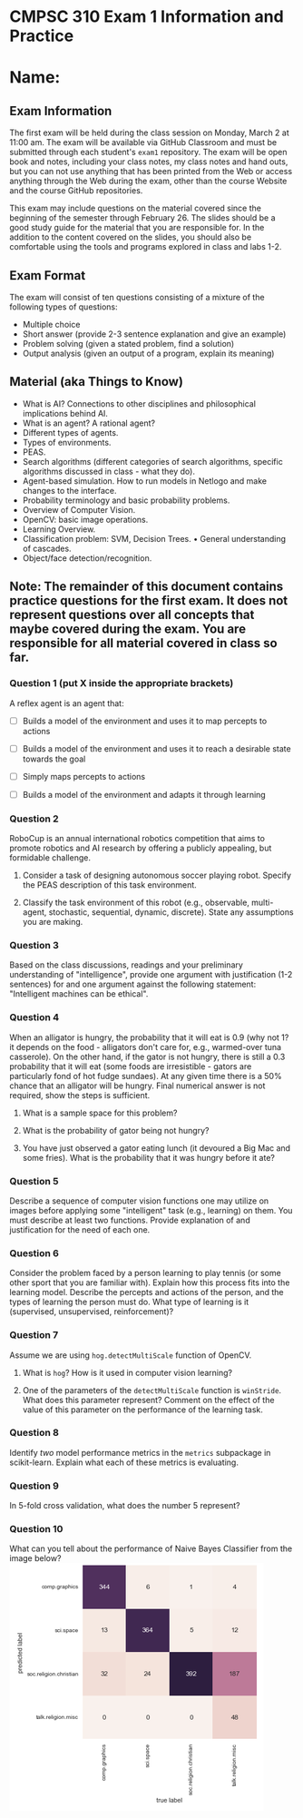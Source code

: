 # CMPSC 310 Exam 1 Information and Practice
# Name:

## Exam Information
The first exam will be held during the class session on Monday, March 2 at 11:00 am.
The exam will be available via GitHub Classroom and must be submitted through each student's `exam1` repository.
The exam will be open book and notes, including your class notes, my class notes and hand outs, but you can not use anything that has been printed from the Web or access anything through the Web during the exam, other than the course Website and the course GitHub repositories.

This exam may include questions on the material covered since the beginning of the semester through February 26. The slides should be a good study guide for the material that you are responsible for. In the addition to the content covered on the slides, you should also be comfortable using the tools and programs explored in class and labs 1-2.

## Exam Format
The exam will consist of ten questions consisting of a mixture of the following types of questions:
* Multiple choice
* Short answer (provide 2-3 sentence explanation and give an example)
* Problem solving (given a stated problem, find a solution)
* Output analysis (given an output of a program, explain its meaning)

## Material (aka Things to Know)
* What is AI? Connections to other disciplines and philosophical implications behind AI.
* What is an agent? A rational agent?
* Different types of agents.
* Types of environments.
* PEAS.
* Search algorithms (different categories of search algorithms, specific algorithms discussed in class - what they do).
* Agent-based simulation. How to run models in Netlogo and make changes to the interface.
* Probability terminology and basic probability problems.
* Overview of Computer Vision.
* OpenCV: basic image operations.
* Learning Overview.
* Classification problem: SVM, Decision Trees. • General understanding of cascades.
* Object/face detection/recognition.

## Note: The remainder of this document contains practice questions for the first exam. It does not represent questions over all concepts that maybe covered during the exam. You are responsible for all material covered in class so far.


### Question 1 (put X inside the appropriate brackets)

A reflex agent is an agent that:
- [ ] Builds a model of the environment and uses it to map percepts to actions
- [ ] Builds a model of the environment and uses it to reach a desirable state towards the goal
- [ ] Simply maps percepts to actions
- [ ] Builds a model of the environment and adapts it through learning


### Question 2

RoboCup is an annual international robotics competition that aims to promote robotics and AI research by offering a publicly appealing, but formidable challenge.

1. Consider a task of designing autonomous soccer playing robot. Specify the PEAS description of this task environment.

2. Classify the task environment of this robot (e.g., observable, multi-agent, stochastic, sequential, dynamic, discrete). State any assumptions you are making.


### Question 3

Based on the class discussions, readings and your preliminary understanding of "intelligence", provide one argument with justification (1-2 sentences) for and one argument against the following statement: "Intelligent machines can be ethical".


### Question 4

When an alligator is hungry, the probability that it will eat is 0.9 (why not 1? it depends on the food - alligators don't care for, e.g., warmed-over tuna casserole). On the other hand, if the gator is not hungry, there is still a 0.3 probability that it will eat (some foods are irresistible - gators are particularly fond of hot fudge sundaes). At any given time there is a 50% chance that an alligator will be hungry. Final numerical answer is not required, show the steps is sufficient.

1. What is a sample space for this problem?

2. What is the probability of gator being not hungry?

3. You have just observed a gator eating lunch (it devoured a Big Mac and some fries). What is the probability that it was hungry before it ate?


### Question 5

Describe a sequence of computer vision functions one may utilize on images before applying some "intelligent" task (e.g., learning) on them. You must describe at least two functions. Provide explanation of and justification for the need of each one.


### Question 6

Consider the problem faced by a person learning to play tennis (or some other sport that you are familiar with). Explain how this process fits into the learning model. Describe the percepts and actions of the person, and the types of learning the person must do. What type of learning is it (supervised, unsupervised, reinforcement)?


### Question 7

Assume we are using `hog.detectMultiScale` function of OpenCV.

1. What is `hog`? How is it used in computer vision learning?

2. One of the parameters of the `detectMultiScale` function is `winStride`. What does this parameter represent? Comment on the effect of the value of this parameter on the performance of the learning task.


### Question 8

Identify *two* model performance metrics in the `metrics` subpackage in scikit-learn. Explain what each of these metrics is evaluating.


### Question 9

In 5-fold cross validation, what does the number 5 represent?


### Question 10

What can you tell about the performance of Naive Bayes Classifier from the image below?
![alt text](heatmap.png)
